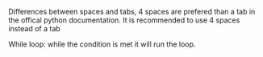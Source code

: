 Differences between spaces and tabs, 4 spaces are prefered than a tab in the offical python documentation.  It is recommended to use 4 spaces instead of a tab



While  loop:  while the condition is met it will run the loop. 